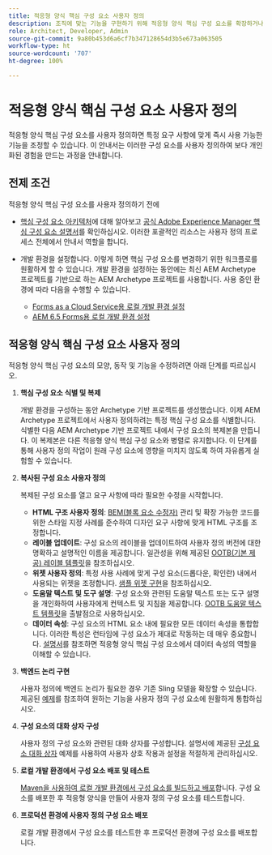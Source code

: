 ```yaml
---
title: 적응형 양식 핵심 구성 요소 사용자 정의
description: 조직에 맞는 기능을 구현하기 위해 적응형 양식 핵심 구성 요소를 확장하거나 생성하는 방법에 대해 알아봅니다.
role: Architect, Developer, Admin
source-git-commit: 9a80b453d6a6cf7b347128654d3b5e673a063505
workflow-type: ht
source-wordcount: '707'
ht-degree: 100%

---
```



# 적응형 양식 핵심 구성 요소 사용자 정의

적응형 양식 핵심 구성 요소를 사용자 정의하면 특정 요구 사항에 맞게 즉시 사용 가능한 기능을 조정할 수 있습니다. 이 안내서는 이러한 구성 요소를 사용자 정의하여 보다 개인화된 경험을 만드는 과정을 안내합니다.

## 전제 조건

적응형 양식 핵심 구성 요소를 사용자 정의하기 전에

* [핵심 구성 요소 아키텍처](customizing.md#customizing-the-markup-customizing-the-markup)에 대해 알아보고 [공식 Adobe Experience Manager 핵심 구성 요소 설명서](customizing.md)를 확인하십시오. 이러한 포괄적인 리소스는 사용자 정의 프로세스 전체에서 안내서 역할을 합니다.
* 개발 환경을 설정합니다. 이렇게 하면 핵심 구성 요소를 변경하기 위한 워크플로를 원활하게 할 수 있습니다. 개발 환경을 설정하는 동안에는 최신 AEM Archetype 프로젝트를 기반으로 하는 AEM Archetype 프로젝트를 사용합니다. 사용 중인 환경에 따라 다음을 수행할 수 있습니다.

   * [Forms as a Cloud Service용 로컬 개발 환경 설정](https://experienceleague.adobe.com/docs/experience-manager-cloud-service/content/forms/setup-configure-migrate/setup-local-development-environment.html)
   * [AEM 6.5 Forms용 로컬 개발 환경 설정](https://experienceleague.adobe.com/docs/experience-manager-learn/foundation/development/set-up-a-local-aem-development-environment.html?lang=ko-KR)

## 적응형 양식 핵심 구성 요소 사용자 정의

적응형 양식 핵심 구성 요소의 모양, 동작 및 기능을 수정하려면 아래 단계를 따르십시오.

1. **핵심 구성 요소 식별 및 복제**

   개발 환경을 구성하는 동안 Archetype 기반 프로젝트를 생성했습니다. 이제 AEM Archetype 프로젝트에서 사용자 정의하려는 특정 핵심 구성 요소를 식별합니다. 식별한 다음 AEM Archetype 기반 프로젝트 내에서 구성 요소의 복제본을 만듭니다. 이 복제본은 다른 적응형 양식 핵심 구성 요소와 병렬로 유지합니다. 이 단계를 통해 사용자 정의 작업이 원래 구성 요소에 영향을 미치지 않도록 하여 자유롭게 실험할 수 있습니다.

1. **복사된 구성 요소 사용자 정의**

   복제된 구성 요소를 열고 요구 사항에 따라 필요한 수정을 시작합니다.

   * **HTML 구조 사용자 정의**: [BEM(블록 요소 수정자)](https://github.com/adobe/aem-core-wcm-components/wiki/css-coding-conventions) 관리 및 확장 가능한 코드를 위한 스타일 지정 사례를 준수하여 디자인 요구 사항에 맞게 HTML 구조를 조정합니다.
   * **레이블 업데이트**: 구성 요소의 레이블을 업데이트하여 사용자 정의 버전에 대한 명확하고 설명적인 이름을 제공합니다. 일관성을 위해 제공된 [OOTB(기본 제공) 레이블 템플릿](https://github.com/adobe/aem-core-forms-components/blob/master/ui.af.apps/src/main/content/jcr_root/apps/core/fd/components/af-commons/v1/fieldTemplates/label.html)을 참조하십시오.
   * **위젯 사용자 정의**: 특정 사용 사례에 맞게 구성 요소(드롭다운, 확인란) 내에서 사용되는 위젯을 조정합니다. [샘플 위젯 구현](https://github.com/adobe/aem-core-forms-components/blob/master/ui.af.apps/src/main/content/jcr_root/apps/core/fd/components/form/textinput/v1/textinput/textinput.html)을 참조하십시오.
   * **도움말 텍스트 및 도구 설명**: 구성 요소와 관련된 도움말 텍스트 또는 도구 설명을 개인화하여 사용자에게 컨텍스트 및 지침을 제공합니다. [OOTB 도움말 텍스트 템플릿](https://github.com/adobe/aem-core-forms-components/blob/master/ui.af.apps/src/main/content/jcr_root/apps/core/fd/components/af-commons/v1/fieldTemplates/questionMark.html)을 출발점으로 사용하십시오.
   * **데이터 속성**: 구성 요소의 HTML 요소 내에 필요한 모든 데이터 속성을 통합합니다. 이러한 특성은 런타임에 구성 요소가 제대로 작동하는 데 매우 중요합니다. [설명서](https://github.com/adobe/aem-core-forms-components/tree/master/ui.af.apps/src/main/content/jcr_root/apps/core/fd/components/form/textinput/v1/textinput)를 참조하면 적응형 양식 핵심 구성 요소에서 데이터 속성의 역할을 이해할 수 있습니다.

1. **백엔드 논리 구현**

   사용자 정의에 백엔드 논리가 필요한 경우 기존 Sling 모델을 확장할 수 있습니다. 제공된 [예제](https://github.com/adobe/aem-core-forms-components/blob/master/bundles/af-core/src/main/java/com/adobe/cq/forms/core/components/internal/models/v1/form/TextInputImpl.java)를 참조하여 원하는 기능을 사용자 정의 구성 요소에 원활하게 통합하십시오.

1. **구성 요소의 대화 상자 구성**

   사용자 정의 구성 요소와 관련된 대화 상자를 구성합니다. 설명서에 제공된 [구성 요소 대화 상자](https://github.com/adobe/aem-core-forms-components/blob/master/ui.af.apps/src/main/content/jcr_root/apps/core/fd/components/form/textinput/v1/textinput/_cq_dialog/.content.xml) 예제를 사용하여 사용자 상호 작용과 설정을 적절하게 관리하십시오.

1. **로컬 개발 환경에서 구성 요소 배포 및 테스트**

   [Maven을 사용하여 로컬 개발 환경에서 구성 요소를 빌드하고 배포](https://experienceleague.adobe.com/docs/experience-manager-core-components/using/developing/archetype/using.html#building-and-installing)합니다. 구성 요소를 배포한 후 적응형 양식을 만들어 사용자 정의 구성 요소를 테스트합니다.

1. **프로덕션 환경에 사용자 정의 구성 요소 배포**

   로컬 개발 환경에서 구성 요소를 테스트한 후 프로덕션 환경에 구성 요소를 배포합니다.


